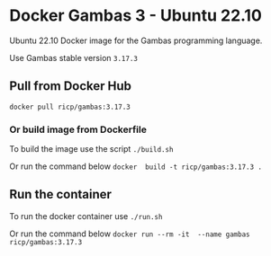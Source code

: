 # Docker Gambas 3 - Ubuntu 22.10

Ubuntu 22.10 Docker image for the Gambas programming language.

Use Gambas stable version `3.17.3`

## Pull from Docker Hub
`docker pull ricp/gambas:3.17.3`

### Or build image from Dockerfile
To build the image use the script `./build.sh`

Or run the command below
`docker  build -t ricp/gambas:3.17.3 .`

## Run the container
To run the docker container use `./run.sh`

Or run the command below
`docker run --rm -it  --name gambas ricp/gambas:3.17.3`
